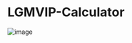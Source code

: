 # LGMVIP-Calculator
![image](https://user-images.githubusercontent.com/108213892/191529554-b3b24867-dd5e-4e04-a0b2-d25768612c8b.png)
